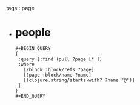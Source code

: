 tags:: page

- # people
	  #+BEGIN_QUERY
	  {
	   :query [:find (pull ?page [* ])
	   :where
	     [?block :block/refs ?page]
	     [?page :block/name ?name]
	     [(clojure.string/starts-with? ?name "@")]
	   ]
	  }
	  #+END_QUERY
